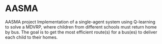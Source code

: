 # AASMA
AASMA project
Implementation of a single-agent system using Q-learning to solve a MDVRP, where children from different schools must return home by bus. The goal is to get the most efficient route(s) for a bus(es) to deliver each child to their homes.
